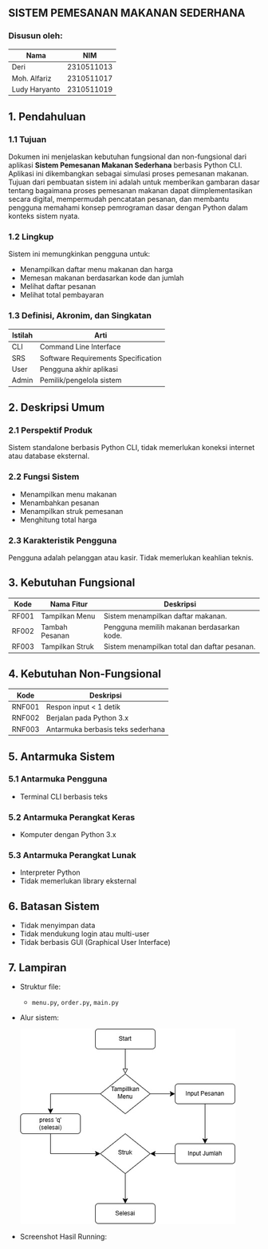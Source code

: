 ## SISTEM PEMESANAN MAKANAN SEDERHANA


### Disusun oleh:  

| Nama | NIM |
|--------|------|
| Deri | 2310511013 |
| Moh. Alfariz | 2310511017 |
| Ludy Haryanto | 2310511019 |


## 1. Pendahuluan

### 1.1 Tujuan
Dokumen ini menjelaskan kebutuhan fungsional dan non-fungsional dari aplikasi **Sistem Pemesanan Makanan Sederhana** berbasis Python CLI. Aplikasi ini dikembangkan sebagai simulasi proses pemesanan makanan.
Tujuan dari pembuatan sistem ini adalah untuk memberikan gambaran dasar tentang bagaimana proses pemesanan makanan dapat diimplementasikan secara digital, mempermudah pencatatan pesanan, dan membantu pengguna memahami konsep pemrograman dasar dengan Python dalam konteks sistem nyata.

### 1.2 Lingkup
Sistem ini memungkinkan pengguna untuk:
- Menampilkan daftar menu makanan dan harga
- Memesan makanan berdasarkan kode dan jumlah
- Melihat daftar pesanan
- Melihat total pembayaran

### 1.3 Definisi, Akronim, dan Singkatan

| Istilah | Arti |
|--------|------|
| CLI | Command Line Interface |
| SRS | Software Requirements Specification |
| User | Pengguna akhir aplikasi |
| Admin | Pemilik/pengelola sistem |


## 2. Deskripsi Umum

### 2.1 Perspektif Produk
Sistem standalone berbasis Python CLI, tidak memerlukan koneksi internet atau database eksternal.

### 2.2 Fungsi Sistem
- Menampilkan menu makanan
- Menambahkan pesanan
- Menampilkan struk pemesanan
- Menghitung total harga

### 2.3 Karakteristik Pengguna
Pengguna adalah pelanggan atau kasir. Tidak memerlukan keahlian teknis.


## 3. Kebutuhan Fungsional

| Kode | Nama Fitur | Deskripsi |
|------|------------|-----------|
| RF001 | Tampilkan Menu | Sistem menampilkan daftar makanan. |
| RF002 | Tambah Pesanan | Pengguna memilih makanan berdasarkan kode. |
| RF003 | Tampilkan Struk | Sistem menampilkan total dan daftar pesanan. |


## 4. Kebutuhan Non-Fungsional

| Kode | Deskripsi |
|------|-----------|
| RNF001 | Respon input < 1 detik |
| RNF002 | Berjalan pada Python 3.x |
| RNF003 | Antarmuka berbasis teks sederhana |


## 5. Antarmuka Sistem

### 5.1 Antarmuka Pengguna
- Terminal CLI berbasis teks

### 5.2 Antarmuka Perangkat Keras
- Komputer dengan Python 3.x

### 5.3 Antarmuka Perangkat Lunak
- Interpreter Python
- Tidak memerlukan library eksternal


## 6. Batasan Sistem

- Tidak menyimpan data
- Tidak mendukung login atau multi-user
- Tidak berbasis GUI (Graphical User Interface)

## 7. Lampiran

- Struktur file:
  - `menu.py`, `order.py`, `main.py`
- Alur sistem:
  
  ![Alur Sistem](gambar/alur.jpeg)

- Screenshot Hasil Running:
  
